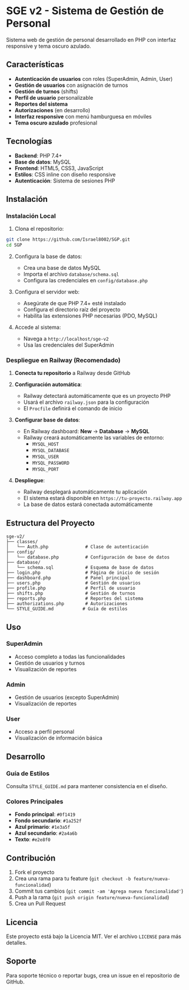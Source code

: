 # SGE v2 - Sistema de Gestión de Personal

Sistema web de gestión de personal desarrollado en PHP con interfaz responsive y tema oscuro azulado.

## Características

- **Autenticación de usuarios** con roles (SuperAdmin, Admin, User)
- **Gestión de usuarios** con asignación de turnos
- **Gestión de turnos** (shifts)
- **Perfil de usuario** personalizable
- **Reportes del sistema**
- **Autorizaciones** (en desarrollo)
- **Interfaz responsive** con menú hamburguesa en móviles
- **Tema oscuro azulado** profesional

## Tecnologías

- **Backend**: PHP 7.4+
- **Base de datos**: MySQL
- **Frontend**: HTML5, CSS3, JavaScript
- **Estilos**: CSS inline con diseño responsive
- **Autenticación**: Sistema de sesiones PHP

## Instalación

### Instalación Local

1. Clona el repositorio:
```bash
git clone https://github.com/Israel8002/SGP.git
cd SGP
```

2. Configura la base de datos:
   - Crea una base de datos MySQL
   - Importa el archivo `database/schema.sql`
   - Configura las credenciales en `config/database.php`

3. Configura el servidor web:
   - Asegúrate de que PHP 7.4+ esté instalado
   - Configura el directorio raíz del proyecto
   - Habilita las extensiones PHP necesarias (PDO, MySQL)

4. Accede al sistema:
   - Navega a `http://localhost/sge-v2`
   - Usa las credenciales del SuperAdmin

### Despliegue en Railway (Recomendado)

1. **Conecta tu repositorio** a Railway desde GitHub
2. **Configuración automática**:
   - Railway detectará automáticamente que es un proyecto PHP
   - Usará el archivo `railway.json` para la configuración
   - El `Procfile` definirá el comando de inicio

3. **Configurar base de datos**:
   - En Railway dashboard: **New** → **Database** → **MySQL**
   - Railway creará automáticamente las variables de entorno:
     - `MYSQL_HOST`
     - `MYSQL_DATABASE` 
     - `MYSQL_USER`
     - `MYSQL_PASSWORD`
     - `MYSQL_PORT`

4. **Despliegue**:
   - Railway desplegará automáticamente tu aplicación
   - El sistema estará disponible en `https://tu-proyecto.railway.app`
   - La base de datos estará conectada automáticamente

## Estructura del Proyecto

```
sge-v2/
├── classes/
│   └── Auth.php              # Clase de autenticación
├── config/
│   └── database.php          # Configuración de base de datos
├── database/
│   └── schema.sql            # Esquema de base de datos
├── login.php                 # Página de inicio de sesión
├── dashboard.php             # Panel principal
├── users.php                 # Gestión de usuarios
├── profile.php               # Perfil de usuario
├── shifts.php                # Gestión de turnos
├── reports.php               # Reportes del sistema
├── authorizations.php        # Autorizaciones
└── STYLE_GUIDE.md           # Guía de estilos
```

## Uso

### SuperAdmin
- Acceso completo a todas las funcionalidades
- Gestión de usuarios y turnos
- Visualización de reportes

### Admin
- Gestión de usuarios (excepto SuperAdmin)
- Visualización de reportes

### User
- Acceso a perfil personal
- Visualización de información básica

## Desarrollo

### Guía de Estilos
Consulta `STYLE_GUIDE.md` para mantener consistencia en el diseño.

### Colores Principales
- **Fondo principal**: `#0f1419`
- **Fondo secundario**: `#1a252f`
- **Azul primario**: `#1e3a5f`
- **Azul secundario**: `#2a4a6b`
- **Texto**: `#e2e8f0`

## Contribución

1. Fork el proyecto
2. Crea una rama para tu feature (`git checkout -b feature/nueva-funcionalidad`)
3. Commit tus cambios (`git commit -am 'Agrega nueva funcionalidad'`)
4. Push a la rama (`git push origin feature/nueva-funcionalidad`)
5. Crea un Pull Request

## Licencia

Este proyecto está bajo la Licencia MIT. Ver el archivo `LICENSE` para más detalles.

## Soporte

Para soporte técnico o reportar bugs, crea un issue en el repositorio de GitHub.
